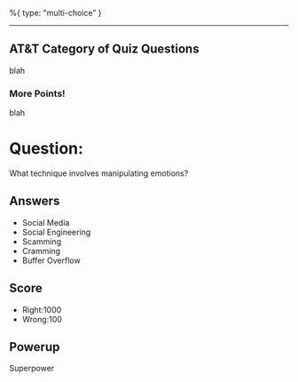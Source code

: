 %{
 type: "multi-choice"
}

---
## AT&T Category of Quiz Questions

blah

### More Points!
blah

# Question:
What technique involves manipulating emotions?

## Answers
- Social Media
- Social Engineering
- Scamming
- Cramming
- Buffer Overflow

## Score
- Right:1000
- Wrong:100

## Powerup
Superpower
